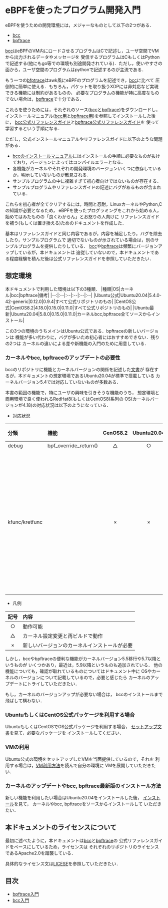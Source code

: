 # eBPFを使ったプログラム開発入門

eBPFを使うための開発環境には，メジャーなものとして以下の2つがある．
- [bcc][bcc]
- [bpftrace][bpftrace]

[bcc][bcc]はeBPFのVM内にロードさせるプログラムはCで記述し，ユーザ空間でVMから出力されるデータやメッセージを
受信するプログラムはCもしくはPythonで記述する(他にもgo等での環境も別途開発されている)．ただし，使いやすさの
面から，ユーザ空間のプログラムはpythonで記述するのが主流である．

もう一つの[bfptrace][bpftrace]はawk風にeBPFのプログラムを記述でき，[bcc][bcc]に比べて
圧倒的に簡単に使える．もちろん，パケットを取り扱うXDPには非対応など実現できる機能には制約があるものの，
必要なプログラムの機能が特に高度なものでない場合は，[bpftrace][bpftrace]で十分である．

これらを使うためには，それぞれのソース([bcc][bcc]と[bpftrace][bpftrace])をダウンロードし，
インストールマニュアル([bcc用][bcc-install]と[bpftrace用][bpftrace-install])を参照してインストールした後に，
[bcc公式リファレンスガイド][bcc-ref-guide]と[bpftrace公式リファレンスガイド][bpftrace-ref-guide]を
使って学習するという手順になる．

ただし，公式インストールマニュアルやリファレンスガイドに以下のような問題がある．
- [bccのインストールマニュアル][bcc-install]にはインストールの手順に必要なものが抜けており，バージョンによってはコンパイルエラーとなる．
- 各機能がカーネルやそれぞれの開発環境のバージョンいくつに依存しているか，明示していないものが散見される．
- サンプルプログラムの中に複雑すぎて初心者向けではないものが存在する．
- サンプルプログラムやリファレンスガイドの記述にバグがあるものが含まれている．

これらを初心者が全てクリアするには，時間と忍耐，LinuxカーネルやPython,Cの知識が必要となるため，
eBPFを使ったプログラミングをこれから始める人，始めてはみたものの「良くわからん」とお怒りの人向けに
リファレンスガイドを補う(もしくは置き換える)ためのドキュメントを作成した．

基本はリファレンスガイドと同じ内容であるが，内容を補足したり，バグを除去したり，サンプルプログラムで
適切でないものが示されている場合は，別のサンプルプログラムを提供したりしている．
[bcc][bcc]や[bpftrace][bpftrace]は頻繁にバージョンアップしているが，本ドキュメントは
追従していないので，本ドキュメントである程度経験を積んだ後は公式リファレンスガイドを参照していただきたい．

## 想定環境
本ドキュメントで利用した環境は以下の3種類．
|種類|OS|カーネル|bcc|bpftrace|備考|
|--:|:--|:--|:--|:--|:--|
|Ubuntu公式|Ubuntu20.04|5.4.0-42-generic|0.12.0|0.9.4|すべて公式リポジトリのもの|
|CentOS公式|CentOS8.2|4.18.0|0.15.0|0.11.0|すべて公式リポジトリのもの|
|Ubuntu最新|Ubuntu20.04|5.8.0|0.15.0|0.11.0|カーネルbcc,bpftrace全てソースからインストール|

この3つの環境のうちメインはUbuntu公式である．bpftraceの新しいバージョンは
機能が多い代わりに，バグが多いため初心者にはおすすめできない．残りの2つは
カーネルの違いによる差や新機能の入門のために用意している．

### カーネルやbcc, bpftraceのアップデートの必要性
bccのリポジトリに機能とカーネルバージョンの関係を記述した[文書][kernel-version]が
存在するが，本ドキュメントの想定環境であるUbuntu20.04が標準で搭載している
カーネルバージョン5.4では対応していないものが多数ある．

本書の範囲の機能で，特にユーザの興味を引きそうな機能のうち，
想定環境と商用環境で良く使われるRedHat8(もしくはCentOS8)系列の
OS(カーネルバージョンが4.18)の対応状況は以下のようになっている．

- 対応状況

|分類 |機能 | CenOS8.2 | Ubuntu20.04 |備考|
|:--|:--|:--:|:--:|:--|
|debug | bpf_override_return() | △ | ○ ||
|kfunc/kretfunc| |×|×|関連ツールのビルドとインストールも必要|

- 凡例

|記号| 内容|
|:--:|:--|
|○| 動作可能 |
|△| カーネル設定変更と再ビルドで動作|
|×| 新しいバージョンのカーネルインストールが必要|

しかし，bccやbpftraceの便利な機能がカーネルバージョン5.5移行や5.7以降というものが
いくつかあり，最近は，5.9以降というものも追加されている．
他の機能についても，確認が取れているものについてはドキュメント中に
OSやカーネルのバージョンについて記載しているので，必要と感じたら
カーネルのアップデートにトライしていただきたい．

もし，カーネルのバージョンアップが必要ない場合は，
bccのインストールまで飛ばして構わない．

### UbuntuもしくはCentOS公式パッケージを利用する場合
UbuntuもしくはCentOSでOS公式パッケージを利用する場合，
[セットアップ文書][setup]を見て，必要なパッケージを
インストールしてください．

### VMの利用
Ubuntu公式の環境をセットアップしたVMを当面提供しているので，それを
利用する場合は，[VM利用方法][VMsetup]を読んで自分の環境に
VMを展開していただきたい．

### カーネルのアップデートやbcc, bpftrace最新版のインストール方法
新しい機能を利用したい場合はUbuntu20.04をインストールした後，
[インストール][install]を見て，
カーネルやbcc, bpftraceをソースからインストールして
いただきたい．

## 本ドキュメントのライセンスについて
最初に述べたように，本ドキュメントは[bcc][bcc]と[bpftrace][bpftrace]の
公式リファレンスガイドをベースにしているため，ライセンスは
それぞれのリポジトリのライセンスであるApache2.0を踏襲している．

具体的なライセンス文は[LICESE][license]を参照していただきたい．



## 目次
- [bpftrace入門][bpftrace-intro]
- [bcc入門][bcc-intro]



<!-- 参考文献リスト -->
[bpftrace]: <https://github.com/iovisor/bpftrace> "bpftrace"
[bpftrace-ref-guide]: <https://github.com/iovisor/bpftrace/blob/master/docs/reference_guide.md>  "bpftrace公式リファレンスガイド"
[bpftrace-install]: <https://github.com/iovisor/bpftrace/blob/master/INSTALL.md> "bpftraceインストールマニュアル"
[bcc]: https://github.com/iovisor/bcc "bcc"
[bcc-install]: <https://github.com/iovisor/bcc/blob/master/INSTALL.md> "bccインストールマニュアル"
[bcc-ref-guide]: <https://github.com/iovisor/bcc/blob/master/docs/reference_guide.md> "bcc公式リファレンスガイド"
[kernel-version]: <https://github.com/iovisor/bcc/blob/master/docs/kernel-versions.md> "bccの機能と利用可能なカーネルバージョンの対応関係"
[install]: <INSTALL.md> "インストールドキュメント"
[setup]: <SETUP.md> "UbuntuとCentOSのセットアップ"
[license]: <LICENSE> "ライセンス"
[bpftrace-intro]: <bpftrace/README.md> "bpftrace入門"
[bcc-intro]: <bcc/README.md> "bcc入門"
[VMsetup]: <VM_SETUP.md> "VMの利用"


